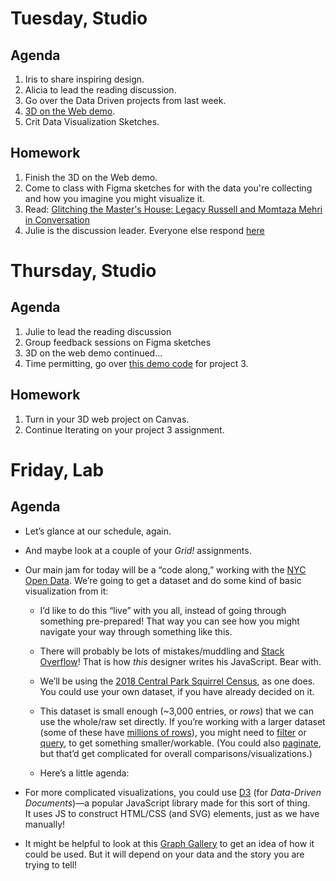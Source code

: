 ---
---

# Tuesday, Studio
## Agenda
1. Iris to share inspiring design.
2. Alicia to lead the reading discussion.
3. Go over the Data Driven projects from last week.
4. [3D on the Web demo](https://www.notion.so/Week-11-3D-for-the-Web-35a0bc54cf2348eb9c7d6c4870a49ba9?pvs=4).
5. Crit Data Visualization Sketches.

## Homework
1. Finish the 3D on the Web demo.
2. Come to class with Figma sketches for with the data you're collecting and how you imagine you might visualize it. 
3. Read: [Glitching the Master's House: Legacy Russell and Momtaza Mehri in Conversation](https://www.frieze.com/article/glitching-masters-house-legacy-russell-and-momtaza-mehri-conversation)
4. Julie is the discussion leader. Everyone else respond [here](https://docs.google.com/document/d/1pv5p2erPfjhSk7HzhXJtdSpO1effd9uR-X4lSVwFSS8/edit?usp=sharing)

# Thursday, Studio
## Agenda
1. Julie to lead the reading discussion
2. Group feedback sessions on Figma sketches
3. 3D on the web demo continued...
4. Time permitting, go over [this demo code](https://github.com/dottiffbot/squirelsincentralpark) for project 3.

## Homework
1. Turn in your 3D web project on Canvas.
2. Continue Iterating on your project 3 assignment. 

# Friday, Lab

## Agenda

- Let’s glance at our schedule, again.

- And maybe look at a couple of your *Grid!* assignments.

- Our main jam for today will be a “code along,” working with the [NYC Open Data](https://opendata.cityofnewyork.us/data/). We’re going to get a dataset and do some kind of basic visualization from it:

	- I’d like to do this “live” with you all, instead of going through something pre-prepared! That way you can see how you might navigate your way through something like this.

	- There will probably be lots of mistakes/muddling and [Stack Overflow](https://stackoverflow.com/questions/tagged/javascript)! That is how *this* designer writes his JavaScript. Bear with.

	- We’ll be using the [2018 Central Park Squirrel Census](https://data.cityofnewyork.us/Environment/2018-Central-Park-Squirrel-Census-Squirrel-Data/vfnx-vebw), as one does. You could use your own dataset, if you have already decided on it.

	- This dataset is small enough (~3,000 entries, or *rows*) that we can use the whole/raw set directly. If you’re working with a larger dataset (some of these have [millions of rows](https://data.cityofnewyork.us/Social-Services/311-Service-Requests-from-2010-to-Present/erm2-nwe9)), you might need to [filter](https://dev.socrata.com/docs/filtering.html) or [query](https://dev.socrata.com/docs/queries/), to get something smaller/workable. (You could also [paginate](https://dev.socrata.com/docs/paging.html), but that’d get complicated for overall comparisons/visualizations.)

	- Here’s a little agenda:

- For more complicated visualizations, you could use [D3](https://d3js.org) (for *Data-Driven Documents*)—a popular JavaScript library made for this sort of thing. It uses JS to construct HTML/CSS (and SVG) elements, just as we have manually!

- It might be helpful to look at this [Graph Gallery](https://d3-graph-gallery.com/index.html) to get an idea of how it could be used. But it will depend on your data and the story you are trying to tell!

